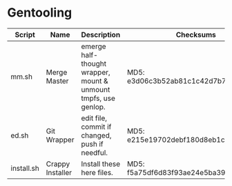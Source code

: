 # Gentooling
Script | Name | Description | Checksums
------ | ---- | ----------- | ---------
mm.sh | Merge Master | emerge half-thought wrapper, mount & unmount tmpfs, use genlop. | MD5: e3d06c3b52ab81c1c42d7b76e09f5026
ed.sh | Git Wrapper | edit file, commit if changed, push if needful. | MD5: e215e19702debf180d8eb1c69d356496 | MD5: d10f7e6b5c0b92e0600c81cb2d658ee7
install.sh | Crappy Installer | Install these here files. | MD5: f5a75df6d83f93ae24e5ba397cbcac13
